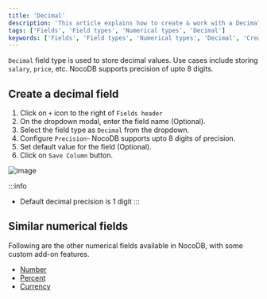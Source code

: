 ```yaml
---
title: 'Decimal'
description: 'This article explains how to create & work with a Decimal field.'
tags: ['Fields', 'Field types', 'Numerical types', 'Decimal']
keywords: ['Fields', 'Field types', 'Numerical types', 'Decimal', 'Create decimal field']
---
```



`Decimal` field type is used to store decimal values. Use cases include storing `salary`, `price`, etc. NocoDB supports precision of upto 8 digits.

## Create a decimal field
1. Click on `+` icon to the right of `Fields header`
2. On the dropdown modal, enter the field name (Optional).
3. Select the field type as `Decimal` from the dropdown.
4. Configure `Precision`- NocoDB supports upto 8 digits of precision.
5. Set default value for the field (Optional).
6. Click on `Save Column` button.

![image](/img/v2/fields/decimal.png)

:::info
- Default decimal precision is 1 digit
:::

## Similar numerical fields
Following are the other numerical fields available in NocoDB, with some custom add-on features.
- [Number](010.number.md)
- [Percent](030.percent.md)
- [Currency](040.currency.md)